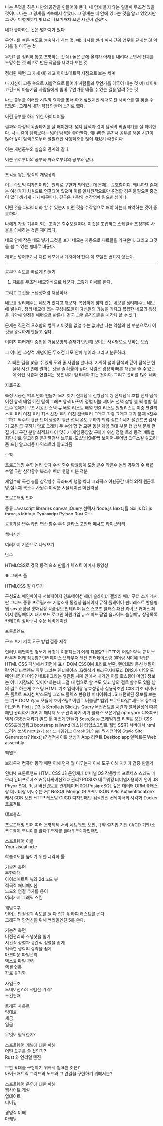 나는 무엇을 하든 나만의 공간을 만들어야 한다. 내 맘에 들지 않는 일들이 무조건 있을 것이다. 나는 그 경계를 계속해서 찾았다. 그 경계는 내 안에 있다는 것을 알고 있었지만 그것이 이렇게까지 밖으로 나오기까지 오랜 시간이 걸렸다.

내가 좋아하는 것은 몇가지가 있다.

무언가를 빠른 속도로 능숙하게 하는 것.
예) 
타자를 빨리 쳐서 단위 업무를 끝내는 것
악기를 잘 다루는 것

무언가를 정리해 놓고 조망하는 것
예) 
높은 곳에 올라가 아래를 내려다 보면서 전체를 조망하는 것
레고로 만든 작품을 내려다 보는 것

정리된 패턴 그 자체
예)
레고
아이소매트릭 시점으로 보는 세계

나 자신이 고통 속으로 자발적으로 들어가 사람들과 무언가를 이루어 내는 것
예)
데이빗 고긴스의 마음가짐
사람들에게 쉽게 무언가를 배울 수 있는 길을 알려주는 것

나는 공부를 이러한 시각적 효과를 통해 하고 싶었지만 제대로 된 서비스를 잘 찾을 수 없었다. 그래서 내가 직접 만들어 보기로 했다.

이런 공부를 하기 위한 아이디어들

결과와 과정의 외줄타기를 잘 해야한다.
넓이 탐색과 깊이 탐색의 외줄타기를 잘 해야한다.
나는 깊이 탐색보다는 넓이 탐색을 좋아한다. 왜냐하면 혼자서 공부를 해온 시간이 많아 깊이 탐색으로부터 불필요한 시행착오를 많이 겪었기 때문이다.

이는 개념공부와 실습의 관계와 같다.

이는 위로부터의 공부와 아래로부터의 공부와 같다.

-------------
조각을 쌓는 방식의 개념정리

이는 아토믹 디자인이라는 원리로 구현화 되어있는데 문제는 모호함이다.
왜냐하면 존재는 여러가지 차원으로 연결되어 있으며 이를 일차원적으로만 중첩합 경우 불필요한 중첩이 많이 생기게 되기 때문이다. 결국은 사람의 수작업이 필요한 셈이다.

어떤 것을 파라미터화 할 수 있는지 어떤 것을 수작업으로 해야 하는지 파악하는 것이 중요하다.

나에게 가장 기본이 되는 조각은 함수모델이다. 이것을 조립하고 스케일을 조정하여 사울을 이해하는 것은 재미있다.

네모 안에 작은 네모 넣기 그것을 보기
네모는 자동으로 재료들을 가져온다. 그리고 그것을 볼 수 있는 형태로 바꾼다.

재료는 넣어주거나 다른 네모에서 가져와야 한다.이 모델은 변하지 않는다.

-------------

공부의 속도를 빠르게 만들기

1. 자료를 무조건 네모형식으로 바꾼다. 그렇게 이해를 한다.

그리고 그것을 스냅샷처럼 저장하라.

네모를 정리해주는 네모가 있다고 해보자. 복잡하게 얽혀 있는 네모를 정리해주는 네모에 넣는다. 정리 네모에 있는 구성네모들이 자신들의 기능을 가지고 복잡한 네모의 특성을 파악해 일정한 패턴으로 만든다. 결국 그런 움직임들을 시각화 할 수 있다.

문제는 직관적 모호함의 범위고 이것을 없앨 수는 없지만 나는 역설의 한 부분으로서 이것을 명료하게 만들고 싶다.

이미지 여러개의 중첩된 거품모양의 존재가 단단해 보이는 사각형으로 변하는 모습.

그 어떠한 추상적 개념이든 무조건 네모 안에 넣어라 그리고 분류하라.

2. 빠른 길을 찾을 수 있게 도와 줄 사람을 만나라.
기계적 넓이 탐색과 깊이 탐색은 현실적 시간 안에 원하는 것을 줄 확률이 낮다. 사람은 굉장히 빠른 해답을 줄 수 있는데 이런 사람과 연결되는 것은 내가 탐색해야 하는 것이다. 그리고 준비를 많이 해라


자료구조

특징
	시공간
		빅오
변화
	만들기
	보기
		찾기
			전체탐색
				선형탐색
				쌍 전체탐색
				조합 전체 탐색
			이진 탐색
				배열 이진 탐색
			그래프 탐색
    바꾸기
		정렬
			버블
			셰이커
			선택
			삽입
			셀
			퀵
			병합
			힙
			도수
	없애기
구조
	시공간
	스택 큐
	배열
	리스트
		배열
		연결 리스트
		원형리스트
		이중 연결리스트
	트리
		이진 트리
		최소 신장 트리
		이진 검색트리
	그래프
		가중 그래프
	재귀
문제
	n진수 구하기
    짝수의 평균
    단어 생성기
    평균 섭씨 온도 구하기
    의류 상표
    1 세기
    팰린드롬 검사기
    모든 곱 구하기
    암호 크래커
    두 수의 합
    합 교환
    동전 게임
    최대 부분 합
    냅색 문제
    편집 거리
    구간 분할 최적화
    나이 맞히기 게임
    중앙값 구하기
    위상 정렬
    트리 동적 계획법
    최단 경로
알고리즘
	문자열검색
    	브루트-포스법
		KMP법
		보이어-무어법
    크루스칼 알고리즘
    프림 알고리즘
    다익스트라 알고리즘

수학

프로그래밍 수학
    논리
    숫자
    수식
    함수
    확률통계
    도형
    큰수 작은수
    논리
    경우의 수 확률
    수열 극한
    삼각함수 복소수
    벡터 행렬
    미분
    적분

게임수학
    곡선
    충돌
    삼각함수
        극좌표계
    행렬
    벡터 그래픽스
        아핀공간
        내적
        외적
        원근투영
        절두체
    복소수
    사원수
    미적분 시뮬레이션
    머신러닝

프로그래밍 언어

종류
    Javascript
        libraries
            canvas
            jQuery
                선택자
            Node.js
            Next.j돌
            pixi.js
            D3.js
            three.js
            lottie.js
    Typescript
    Python
    Rust
    C++


공통개념
    변수
    타입
    연산
    함수
    주석
    클라스
    포인터
    메서드
    라이브러리

웹디자인

여러가지 기준으로 나눠보기

단수

HTMLCSS로 정적 동적 요소 만들기
텍스트
이미지
동영상

표
그래프
폼

HTMLCSS 잘 다루기

구성요소
    메인페이지
    서브페이지
    인포메이션
    헤더
    슬라이더
    갤러리
    배너
    푸터
    소개
    게시판
    그리드
종류
    프로필카드
    기업소개
    동영상 웹페이지
    뮤직 플레이어
    핀터레스트 반응형 웹
    sns
    쇼핑몰
    영화감상
    식품정보
    인테리어
    뉴스
    스포츠 클래스
    패션 라이브 커머스
페이지
    랜딩페이지
    대시보드
    로그인
    회원가입
    뉴스 피드
    팝업
    슬라이드
    숨김메뉴
    상품목록
    카테고리
    장바구니
    주문
    네비게이션

프론트엔드

구조
보기
기록
도구
방법
검증
제작

인터넷
    패턴화된 정보가 어떻게 이동하는가
        어캐 작동함?
        HTTP가 머임? 약속 규칙
        브라우저 어캐 작동함?
            인터페이스
            브라우저 엔진 인터페이스랑 렌더링 사이에 작업?
            HTML CSS 파싱해서 화면에 표시 DOM CSSOM 트리로 변환, 렌더트리
            통신 바깥이랑 연결
            ui백엔드 위젯 그리는 인터페이스
            JS해석기
            브라우저메모리
        DNS가 머임?
        도메인 네임이 머임? 네트워크라는 일관된 체계 안에서 내거인 이름
        호스팅이 머임? 정보는 어디 저장되어 있어야 하는데 그걸 내 컴으로 할 수도 있고 남의 걸로 할수도 있음 남의 걸로 하는게 호스팅
HTML
    기초
    입력이랑 유효성검사
    실용적조언
CSS
    기초
    레이아웃
    플로트
    포지션
    박스모델
    그리드
    플렉스
    반응형 미디어쿼리
JS
    패턴화된 정보를 보는 눈
        기초
        DOM
        Ajax
        모듈러
        호이스팅?
        이벤트 버블링?
        범위 프로토타입?
        셰도우 돔?
        라이브러리
            Pixi.js
            D3.js
            Scrolla.js
            Slick.js
            jQuery
버전컨트롤
    시간과 불확실성에 따른 패턴 관리하기
패키지 매니저
    도구 관리하기 이거 클래스 모은거임
    npm yarn
CSS아키텍쳐
CSS전처리기
빌드 툴
    이쁘게 만들기 Scss,Sass
프레임워크
    리엑트
모던 CSS
CSS프레임워크
    bootstrap
    tailwind
테스팅
타입스크립트
웹앱
SSR? 서버에서 html 그려서 보냄 next.js가 ssr 프레임워크
GraphQL? api 쿼리언어임
Static Site Generators? Next.js? 정적사이트 생성기
App
    리엑트
Desktop app
    일렉트론
Web assembly

백엔드

브라우저
컴퓨터 동작 패턴 이해 먼저
뭘 다루는지 이해
도구 이해
지키기
검증
만들기

인터넷
프론트앤드
    HTML CSS JS
운영체제
    터미널
    OS 작동방식
    프로세스
    스레드
    메모리
    인터프로세스 커뮤니케이션?
    IO 관리?
    POSIX?
    네트워킹
    터미널사용하기
언어
    JS
    Phyon
    SQL
    Rust
버전컨트롤
관계데이터
    SQl PostgreSQL
깊은 데이터
    ORM 클래스랑 데이터랑 이어주는 거?
NoSQL
    MongoDB
APIs
    JSON APIs
    Authentification?
캐시
    CDN
보안
    HTTP
테스팅
CI/CD
디자인패턴
검색엔진
컨테이너화 시각화
    Docker
프로젝트

데브옵스

프로그래밍 언어
여러 운영체제
서버
네트워크, 보안, 규약
설치법
기반
CI/CD
기반/소프트웨어 모니터링
클라우드제공
클라우드디자인패턴

소프트웨어 이름  
	Your visual note  
  
학습속도를 높이기 위한 시각화 툴  
  
기술적 측면  
	무한확대  
	아이소매트릭 뷰와 2d 노드 뷰  
	적극적 애니메이션  
	노드와 연결 추가를 용이  
	여러가지 그래픽 스킨  
  
개발도구  
	언어는 안정성과 속도를 둘 다 잡기 위하여 러스트를 쓴다.  
	그래픽적 안정성을 위해 언리얼엔진 5를 쓴다.  
  
기능적 측면  
	버전관리와 스냅샷을 쉽게  
	시간적 정렬과 공간적 정렬을 쉽게  
	익숙한 생각의 생략을 쉽게  
	마크다운 파일관리  
	텍스트 파일 관리  
	엑셀 연동  
	자료 동기화  
  
사업구조  
	도네이션? or 저렴한 가격?  
	스킨판매  
  
트래픽 사용료  
	임대료  
	세금  
	임금  
  
무엇이 필요한가?  
  
소프트웨어 개발에 대한 이해  
	어떤 도구를 쓸 것인가?  
	Rust 와 언리얼 엔진  
  
무한 확대를 구현하기 위해서 필요한 것은?  
	아이소매트릭 그리드와 노드와 그 연결을 구현하기 위해서는?  
  
소프트웨어 운영에 대한 이해  
	웹사이트 개설  
	업데이트  
	디버깅  
  
경영적 이해  
	마케팅









